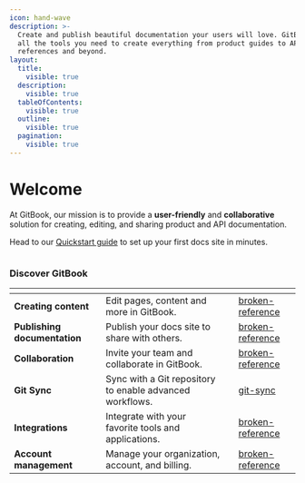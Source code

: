 ```yaml
---
icon: hand-wave
description: >-
  Create and publish beautiful documentation your users will love. GitBook has
  all the tools you need to create everything from product guides to API
  references and beyond.
layout:
  title:
    visible: true
  description:
    visible: true
  tableOfContents:
    visible: true
  outline:
    visible: true
  pagination:
    visible: true
---
```


# Welcome

At GitBook, our mission is to provide a **user-friendly** and **collaborative** solution for creating, editing, and sharing product and API documentation.

Head to our [Quickstart guide](getting-started/quickstart.md) to set up your first docs site in minutes.



```mermaid
```



### Discover GitBook

<table data-view="cards"><thead><tr><th></th><th></th><th data-hidden data-card-cover data-type="files"></th><th data-hidden data-card-target data-type="content-ref"></th></tr></thead><tbody><tr><td><strong>Creating content</strong></td><td>Edit pages, content and more in GitBook.</td><td></td><td><a href="broken-reference/">broken-reference</a></td></tr><tr><td><strong>Publishing documentation</strong></td><td>Publish your docs site to share with others.</td><td></td><td><a href="broken-reference/">broken-reference</a></td></tr><tr><td><strong>Collaboration</strong></td><td>Invite your team and collaborate in GitBook.</td><td></td><td><a href="broken-reference/">broken-reference</a></td></tr><tr><td><strong>Git Sync</strong></td><td>Sync with a Git repository to enable advanced workflows.</td><td></td><td><a href="getting-started/git-sync/">git-sync</a></td></tr><tr><td><strong>Integrations</strong></td><td>Integrate with your favorite tools and applications.</td><td></td><td><a href="broken-reference/">broken-reference</a></td></tr><tr><td><strong>Account management</strong></td><td>Manage your organization, account, and billing.</td><td></td><td><a href="broken-reference/">broken-reference</a></td></tr></tbody></table>
